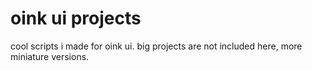 # oink ui projects
cool scripts i made for oink ui. big projects are not included here, more miniature versions.
